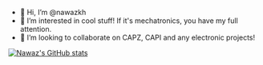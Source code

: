 - 👋 Hi, I’m @nawazkh
- 👀 I’m interested in cool stuff! If it's mechatronics, you have my full attention.
- 💞️ I’m looking to collaborate on CAPZ, CAPI and any electronic projects!

[![Nawaz's GitHub stats](https://github-readme-stats.vercel.app/api?username=nawazkh&hide=stars&count_private=true&show_icons=true&theme=transparent)](https://github.com/nawazkh/github-readme-stats)

<!-- [![willianrod's wakatime stats](https://github-readme-stats.vercel.app/api/wakatime?username=nawazkh)](https://github.com/nawazkh/github-readme-stats) -->
<!-- [![Top Langs](https://github-readme-stats.vercel.app/api/top-langs/?username=nawazkh&theme=transparent)](https://github.com/nawazkh/github-readme-stats) -->
<!---
nawazkh/nawazkh is a ✨ special ✨ repository because its `README.md` (this file) appears on your GitHub profile.
You can click the Preview link to take a look at your changes.
--->
